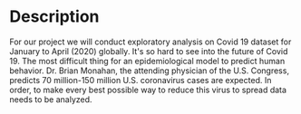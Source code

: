 # Description
For our project we will conduct exploratory analysis on Covid 19 dataset for January to April (2020) globally. It's so hard to see into the future of Covid 19. The most difficult thing for an epidemiological model to predict human behavior. Dr. Brian Monahan, the attending physician of the U.S. Congress, predicts 70 million-150 million U.S. coronavirus cases are expected. In order, to make every best possible way to reduce this virus to spread data needs to be analyzed.
